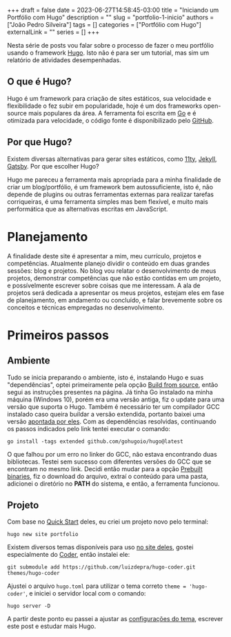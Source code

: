 +++ 
draft = false
date = 2023-06-27T14:58:45-03:00
title = "Iniciando um Portfólio com Hugo"
description = ""
slug = "portfolio-1-inicio"
authors = ["João Pedro Silveira"]
tags = []
categories = ["Portfólio com Hugo"]
externalLink = ""
series = []
+++

Nesta série de posts vou falar sobre o processo de fazer o meu portfólio usando o framework [Hugo](https://gohugo.io).
Isto não é para ser um tutorial, mas sim um relatório de atividades desempenhadas.

## O que é Hugo?

Hugo é um framework para criação de sites estáticos, sua velocidade e flexibilidade o fez subir em popularidade,
hoje é um dos frameworks open-source mais populares da área. A ferramenta foi escrita em [Go](https://go.dev) e é
otimizada para velocidade, o código fonte é disponibilizado pelo [GitHub](https://github.com/gohugoio/hugo).

## Por que Hugo?

Existem diversas alternativas para gerar sites estáticos, como [11ty](https://www.11ty.dev), [Jekyll](https://jekyllrb.com), [Gatsby](https://www.gatsbyjs.com).
Por que escolher Hugo?

Hugo me pareceu a ferramenta mais apropriada para a minha finalidade de criar um blog/portfólio, é um framework bem
autossuficiente, isto é, não depende de plugins ou outras ferramentas externas para realizar tarefas corriqueiras, é
uma ferramenta simples mas bem flexível, e muito mais performática que as alternativas escritas em JavaScript.

# Planejamento

A finalidade deste site é apresentar a mim, meu currículo, projetos e competências. Atualmente planejo dividir o conteúdo
em duas grandes sessões: blog e projetos. No blog vou relatar o desenvolvimento de meus projetos, demonstrar competências
que não estão contidas em um projeto, e possívelmente escrever sobre coisas que me interessam. A ala de projetos será
dedicada a apresentar os meus projetos, estejam eles em fase de planejamento, em andamento ou concluído, e falar
brevemente sobre os conceitos e técnicas empregadas no desenvolvimento.

# Primeiros passos

## Ambiente

Tudo se inicia preparando o ambiente, isto é, instalando Hugo e suas "dependências", optei primeiramente pela opção
[Build from source](https://gohugo.io/installation/windows/#build-from-source), então segui as instruções presentes na página.
Já tinha Go instalado na minha máquina (Windows 10), porém era uma versão antiga, fiz o update para uma versão que suporta o Hugo.
Também é necessário ter um compilador GCC instalado caso queira buildar a versão extendida, portanto baixei uma versão [apontada por eles](https://discourse.gohugo.io/t/41370).
Com as dependências resolvidas, continuando os passos indicados pelo link tentei executar o comando:

```
go install -tags extended github.com/gohugoio/hugo@latest
```

O que falhou por um erro no linker do GCC, não estava encontrando duas bibliotecas. Testei sem sucesso com diferentes versões
do GCC que se encontram no mesmo link. Decidi então mudar para a opção [Prebuilt binaries](https://gohugo.io/installation/windows/#prebuilt-binaries),
fiz o download do arquivo, extraí o conteúdo para uma pasta, adicionei o diretório no **PATH** do sistema, e então, a ferramenta funcionou.

## Projeto

Com base no [Quick Start](https://gohugo.io/getting-started/quick-start/) deles, eu criei um projeto novo pelo terminal:

```
hugo new site portfolio
```

Existem diversos temas disponíveis para uso [no site deles](https://themes.gohugo.io), gostei especialmente do [Coder](https://themes.gohugo.io/themes/hugo-coder/),
então instalei ele:

```
git submodule add https://github.com/luizdepra/hugo-coder.git themes/hugo-coder
```

Ajustei o arquivo `hugo.toml` para utilizar o tema correto `theme = 'hugo-coder'`, e iniciei o servidor local com o comando:

```
hugo server -D
```

A partir deste ponto eu passei a ajustar as [configurações do tema](https://github.com/luizdepra/hugo-coder/blob/main/docs/configurations.md),
escrever este post e estudar mais Hugo.